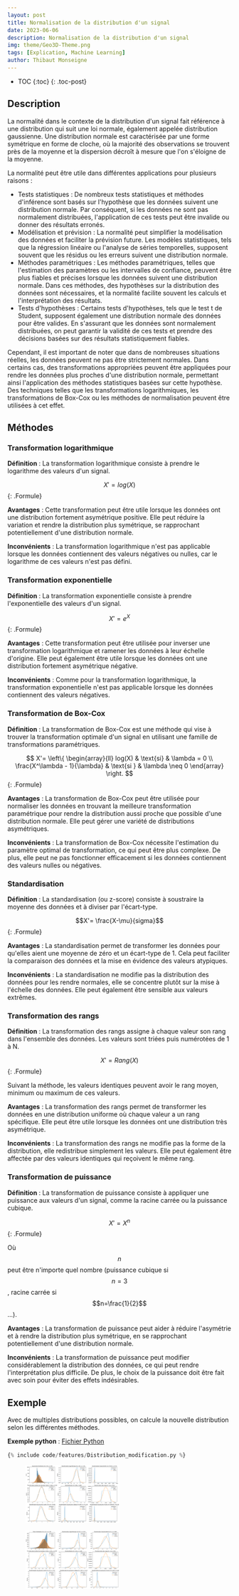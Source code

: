 ```yaml
---
layout: post
title: Normalisation de la distribution d'un signal
date: 2023-06-06
description: Normalisation de la distribution d'un signal
img: theme/Geo3D-Theme.png
tags: [Explication, Machine Learning]
author: Thibaut Monseigne
---
```


* TOC
{:toc}
{: .toc-post}

## Description

La normalité dans le contexte de la distribution d'un signal fait référence à une distribution qui suit une loi normale, également appelée distribution gaussienne. Une distribution normale est caractérisée par une forme symétrique en forme de cloche, où la majorité des observations se trouvent près de la moyenne et la dispersion décroît à mesure que l'on s'éloigne de la moyenne.

La normalité peut être utile dans différentes applications pour plusieurs raisons :

* Tests statistiques : De nombreux tests statistiques et méthodes d'inférence sont basés sur l'hypothèse que les données suivent une distribution normale. Par conséquent, si les données ne sont pas normalement distribuées, l'application de ces tests peut être invalide ou donner des résultats erronés.
* Modélisation et prévision : La normalité peut simplifier la modélisation des données et faciliter la prévision future. Les modèles statistiques, tels que la régression linéaire ou l'analyse de séries temporelles, supposent souvent que les résidus ou les erreurs suivent une distribution normale.
* Méthodes paramétriques : Les méthodes paramétriques, telles que l'estimation des paramètres ou les intervalles de confiance, peuvent être plus fiables et précises lorsque les données suivent une distribution normale. Dans ces méthodes, des hypothèses sur la distribution des données sont nécessaires, et la normalité facilite souvent les calculs et l'interprétation des résultats.
* Tests d'hypothèses : Certains tests d'hypothèses, tels que le test t de Student, supposent également une distribution normale des données pour être valides. En s'assurant que les données sont normalement distribuées, on peut garantir la validité de ces tests et prendre des décisions basées sur des résultats statistiquement fiables.

Cependant, il est important de noter que dans de nombreuses situations réelles, les données peuvent ne pas être strictement normales. Dans certains cas, des transformations appropriées peuvent être appliquées pour rendre les données plus proches d'une distribution normale, permettant ainsi l'application des méthodes statistiques basées sur cette hypothèse. Des techniques telles que les transformations logarithmiques, les transformations de Box-Cox ou les méthodes de normalisation peuvent être utilisées à cet effet.

## Méthodes

### Transformation logarithmique

**Définition** : La transformation logarithmique consiste à prendre le logarithme des valeurs d'un signal.

$$X' = log(X)$$
{: .Formule}

**Avantages** : Cette transformation peut être utile lorsque les données ont une distribution fortement asymétrique positive. Elle peut réduire la variation et rendre la distribution plus symétrique, se rapprochant potentiellement d'une distribution normale.

**Inconvénients** : La transformation logarithmique n'est pas applicable lorsque les données contiennent des valeurs négatives ou nulles, car le logarithme de ces valeurs n'est pas défini.

### Transformation exponentielle

**Définition** : La transformation exponentielle consiste à prendre l'exponentielle des valeurs d'un signal.

$$X'= e^{X}$$
{: .Formule}

**Avantages** : Cette transformation peut être utilisée pour inverser une transformation logarithmique et ramener les données à leur échelle d'origine. Elle peut également être utile lorsque les données ont une distribution fortement asymétrique négative.

**Inconvénients** : Comme pour la transformation logarithmique, la transformation exponentielle n'est pas applicable lorsque les données contiennent des valeurs négatives.

### Transformation de Box-Cox

**Définition** : La transformation de Box-Cox est une méthode qui vise à trouver la transformation optimale d'un signal en utilisant une famille de transformations paramétriques.

$$
X'= \left\{
    \begin{array}{ll}
        log(X) & \text{si} &  \lambda = 0  \\
        \frac{X^\lambda - 1}{\lambda} & \text{si } & \lambda \neq 0
    \end{array}
\right.
$$
{: .Formule}

**Avantages** : La transformation de Box-Cox peut être utilisée pour normaliser les données en trouvant la meilleure transformation paramétrique pour rendre la distribution aussi proche que possible d'une distribution normale. Elle peut gérer une variété de distributions asymétriques.

**Inconvénients** : La transformation de Box-Cox nécessite l'estimation du paramètre optimal de transformation, ce qui peut être plus complexe. De plus, elle peut ne pas fonctionner efficacement si les données contiennent des valeurs nulles ou négatives.

### Standardisation

**Définition** : La standardisation (ou z-score) consiste à soustraire la moyenne des données et à diviser par l'écart-type.

$$X'= \frac{X-\mu}{sigma}$$
{: .Formule}

**Avantages** : La standardisation permet de transformer les données pour qu'elles aient une moyenne de zéro et un écart-type de 1. Cela peut faciliter la comparaison des données et la mise en évidence des valeurs atypiques.

**Inconvénients** : La standardisation ne modifie pas la distribution des données pour les rendre normales, elle se concentre plutôt sur la mise à l'échelle des données. Elle peut également être sensible aux valeurs extrêmes.

### Transformation des rangs

**Définition** : La transformation des rangs assigne à chaque valeur son rang dans l'ensemble des données. Les valeurs sont triées puis numérotées de 1 à N.

$$X'= Rang(X)$$
{: .Formule}

Suivant la méthode, les valeurs identiques peuvent avoir le rang moyen, minimum ou maximum de ces valeurs.

**Avantages** : La transformation des rangs permet de transformer les données en une distribution uniforme où chaque valeur a un rang spécifique. Elle peut être utile lorsque les données ont une distribution très asymétrique.

**Inconvénients** : La transformation des rangs ne modifie pas la forme de la distribution, elle redistribue simplement les valeurs. Elle peut également être affectée par des valeurs identiques qui reçoivent le même rang.

### Transformation de puissance

**Définition** : La transformation de puissance consiste à appliquer une puissance aux valeurs d'un signal, comme la racine carrée ou la puissance cubique.

$$X'= X^n$$
{: .Formule}

Où $$n$$ peut être n'importe quel nombre (puissance cubique si $$n=3$$, racine carrée si $$n=\frac{1}{2}$$...).

**Avantages** : La transformation de puissance peut aider à réduire l'asymétrie et à rendre la distribution plus symétrique, en se rapprochant potentiellement d'une distribution normale.

**Inconvénients** : La transformation de puissance peut modifier considérablement la distribution des données, ce qui peut rendre l'interprétation plus difficile. De plus, le choix de la puissance doit être fait avec soin pour éviter des effets indésirables.

## Exemple

Avec de multiples distributions possibles, on calcule la nouvelle distribution selon les différentes méthodes.

**Exemple python** : [Fichier Python](../_includes/code/features/Distribution_modification.py)

```python
{% include code/features/Distribution_modification.py %}
```

<figure id="Fig1">
 <a href = "/assets/img/classification/Exponential_Distribution.png" data-lightbox = "Memo" data-title = "Transformation d'une distribution exponentielle"><img src = "/assets/img/classification/Exponential_Distribution.png" alt = "Transformation d'une distribution exponentielle" style = "max-width:50%;"/></a>
 <figcaption></figcaption>
</figure>

<figure id="Fig2">
 <a href = "/assets/img/classification/Power_Distribution.png" data-lightbox = "Memo" data-title = "Transformation d'une distribution de puissance 5"><img src = "/assets/img/classification/Power_Distribution.png" alt = "Transformation d'une distribution de puissance 5" style = "max-width:50%;"/></a>
 <figcaption></figcaption>
</figure>
